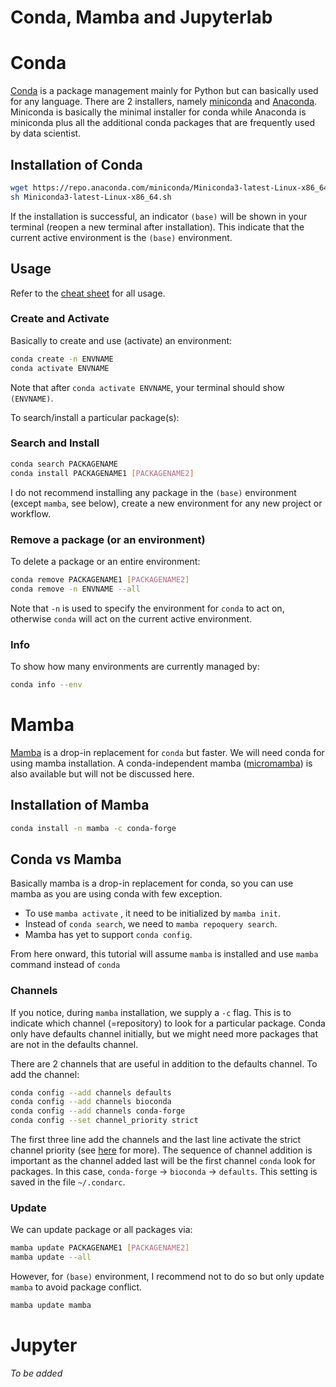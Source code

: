 # Conda, Mamba and Jupyterlab

# Conda

[Conda](https://docs.conda.io/en/latest/) is a package management mainly for Python but can basically used for any language. There are 2 installers, namely [miniconda](https://docs.conda.io/en/latest/miniconda.html) and [Anaconda](https://www.anaconda.com/). Miniconda is basically the minimal installer for conda while Anaconda is miniconda plus all the additional conda packages that are frequently used by data scientist.

## Installation of Conda
```bash
wget https://repo.anaconda.com/miniconda/Miniconda3-latest-Linux-x86_64.sh
sh Miniconda3-latest-Linux-x86_64.sh
```

If the installation is successful, an indicator `(base)` will be shown in your terminal (reopen a new terminal after installation). This indicate that the current active environment is the `(base)` environment.

## Usage

Refer to the [cheat sheet](https://docs.conda.io/projects/conda/en/latest/user-guide/cheatsheet.html) for all usage. 

### Create and Activate
Basically to create and use (activate) an environment:

```bash
conda create -n ENVNAME
conda activate ENVNAME
```

Note that after `conda activate ENVNAME`, your terminal should show `(ENVNAME)`. 

To search/install a particular package(s):

### Search and Install
```bash
conda search PACKAGENAME
conda install PACKAGENAME1 [PACKAGENAME2]
```

I do not recommend installing any package in the `(base)` environment (except `mamba`, see below), create a new environment for any new project or workflow.

### Remove a package (or an environment)
To delete a package or an entire environment:

```bash
conda remove PACKAGENAME1 [PACKAGENAME2]
conda remove -n ENVNAME --all
```

Note that `-n` is used to specify the environment for `conda` to act on, otherwise `conda` will act on the current active environment.

### Info
To show how many environments are currently managed by:

```bash
conda info --env
```

# Mamba

[Mamba](https://mamba.readthedocs.io/en/latest/index.html) is a drop-in replacement for `conda` but faster. We will need conda for using mamba installation. A conda-independent mamba ([micromamba](https://mamba.readthedocs.io/en/latest/user_guide/micromamba.html)) is also available but will not be discussed here.

## Installation of Mamba

```bash
conda install -n mamba -c conda-forge
```

## Conda vs Mamba
Basically mamba is a drop-in replacement for conda, so you can use mamba as you are using conda with few exception.

- To use `mamba activate` , it need to be initialized by `mamba init`.
- Instead of `conda search`, we need to `mamba repoquery search`.
- Mamba has yet to support `conda config`.

From here onward, this tutorial will assume `mamba` is installed and use `mamba` command instead of `conda` 

### Channels

If you notice, during `mamba` installation, we supply a `-c` flag. This is to indicate which channel (=repository) to look for a particular package. Conda only have defaults channel initially, but we might need more packages that are not in the defaults channel.

There are 2 channels that are useful in addition to the defaults channel. To add the channel:

```bash
conda config --add channels defaults
conda config --add channels bioconda
conda config --add channels conda-forge
conda config --set channel_priority strict
```

The first three line add the channels and the last line activate the strict channel priority (see [here](https://conda-forge.org/docs/user/tipsandtricks.html) for more). The sequence of channel addition is important as the channel added last will be the first channel `conda` look for packages. In this case, `conda-forge` -> `bioconda` -> `defaults`. This setting is saved in the file `~/.condarc`.

### Update

We can update package or all packages via:

```bash
mamba update PACKAGENAME1 [PACKAGENAME2]
mamba update --all
```

However, for `(base)` environment, I recommend not to do so but only update `mamba` to avoid package conflict.

```bash
mamba update mamba
```

# Jupyter
*To be added*